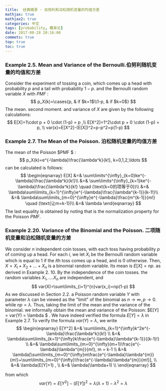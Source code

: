 ```yaml
---
title:  经典摘录 - 伯努利和泊松随机变量的均值方差
mathjax: true
mathjax2: true
categories: 中文
tags: [probability, 概率论]
date: 2017-08-28 20:16:00
commets: true
top: true
toc: true
---
```


### Example 2.5. Mean and Variance of the Bernoulli.伯努利随机变量的均值和方差

Consider the experiment of tossing a coin, which comes up a head with probability $p$ and a tail with probability $1 - p$. and the Bernoulli random variable $X$ with $PMF$ :
$$
p_X(k)=\cases{p, & if $k=1$\\1-p, & if $k=0$}
$$
The mean. second moment. and variance of $X$ are given by the following calculations: 
$$
E[X]=1\cdot p + 0 \cdot (1-p) = p ,\\
E[X^2]=1^2\cdot p + 0 \cdot (1-p) = p, \\
var(x)=E[X^2]-(E[X])^2=p-p^2=p(1-p)
$$

### Example 2.7. The Mean of the Poisson. 泊松随机变量的均值方差

The mean of the Poisson $PMF $ :
$$
p_X(k)=e^{-\lambda}\frac{\lambda^k}{k!}, k=0,1,2,\ldots
$$
can be calculated is follows: 
$$
\begin{eqnarray}
E[X] &=& \sum\limits^{\infty}_{k=0}ke^{-\lambda}\frac{\lambda^k}{k!}\\
&=& \sum\limits^{\infty}_{k=1}ke^{-\lambda}\frac{\lambda^k}{k!} \quad (\text{k=0的项等于0})\\
&=& \lambda\sum\limits_{k=1}^{\infty}e^{-\lambda}\frac{\lambda^{k-1}}{k-1!}\\
&=& \lambda\sum\limits_{m=0}^{\infty}e^{-\lambda}\frac{m^{k-1}}{m!} \quad (\text{让m=k-1})\\
&=& \lambda
\end{eqnarray}
$$
The last equality is obtained by noting that is the normalization property for the Poisson $PMF$. 

### Example 2.20. Variance of the Binomial and the Poisson. 二项随机变量和泊松随机变量的方差

We consider $n$ independent coin tosses, with each toss having probability $p$ of coming up a head. For each $i$, we let $X_i$ be the Bernoulli random variable which is equal to $1$ if the $i$th toss comes up a head, and is 0 otherwise. Then, $X = X_l + X_2 + . . . + X_n$ is a binomial random variable. Its mean is $E[X] = np$. as derived in Example 2. 10. By the independence of the coin tosses. the random variables $X_1 , . . . . X_n$ are independent, and 
$$
var(X)=\sum\limits_{i=1}^{n}var(x_i)=np(1-p)
$$
As we discussed in Section 2.2. a Poisson random variable $Y$ with parameter $\lambda$ can be viewed as the "limit" of the binomial as $n\rightarrow \infty, p\rightarrow 0$. while $np = \lambda$. Thus, taking the limit of the mean and the variance of the binomial. we informally obtain the mean and variance of the Poisson: $E[Y] = var(Y) = \lambda $ .  We have indeed verified the formula $E[Y] = \lambda$ in Example 2.7. To verify the formula $var(Y) = \lambda$, we write 
$$
\begin{eqnarray}
E[Y^2] &=& \sum\limits_{k=1}^{\infty}k^2e^{-\lambda}\frac{\lambda^k}{k!} \\
&=& \lambda\sum\limits_{k=1}^{\infty}k\frac{e^{-\lambda}\lambda^{k-1}}{(k-1)!} \\
&=& \lambda\sum\limits_{m=0}^{\infty}(m+1)\frac{e^{-\lambda}\lambda^{m}}{m!}, m = k-1 \\
&=& \lambda[\sum\limits_{m=0}^{\infty}m\frac{e^{-\lambda}\lambda^{m}}{m!}+\sum\limits_{m=0}^{\infty}\frac{e^{-\lambda}\lambda^{m}}{m!}], \\
&=& \lambda(E[Y]+1) , \\
&=& \lambda(\lambda+1) \\
\end{eqnarray}
$$

from which 
$$
var(Y)=E[Y^2]-(E[Y])^2=\lambda(\lambda+1)-\lambda^2=\lambda
$$
